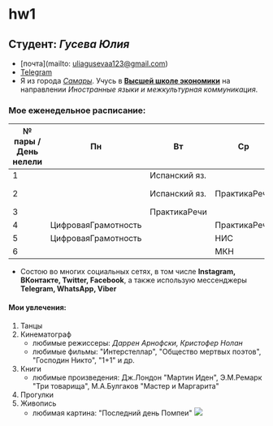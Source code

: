 # hw1
## **Студент**: _Гусева Юлия_
* [почта](mailto: uliagusevaa123@gmail.com)
* [Telegram](https://t.me/Julgu)
* Я из города [_Самары_](https://www.google.ru/search?q=%D1%81%D0%B0%D0%BC%D0%B0%D1%80%D0%B0&newwindow=1&source=lnms&tbm=isch&sa=X&ved=0ahUKEwiK-6Pe9-jYAhXC3iwKHX5bA5QQ_AUICygC&biw=1094&bih=522#imgrc=9kos28y_wY3WoM:). Учусь в [**Высшей школе экономики**](https://www.hse.ru/) на направлении _Иностранные языки и межкультурная коммуникация_.
### Мое еженедельное расписание:
№ пары / День нелели | Пн | Вт | Ср | Чт | Пт | Сб |
---------------------| -- | -- | -- | -- | -- | -- |
1                    |    |Испанский яз.| 
2                    |    |Испанский яз.|ПрактикаРечи|Испанский яз.|АнглийскийВидео|Грамматика|
3                    |    |ПрактикаРечи | | |BritishLiterature|Грамматика|
4                    |ЦифроваяГрамотность| |ПрактикаРечи|Фонетика|
5                    |ЦифроваяГрамотность| |НИС| |МКН|Латынь|
6                    |    |              |МКН| |BritishLiterature|

* Состою во многих социальных сетях, в том числе **Instagram, ВКонтакте, Twitter, Facebook**, а также использую мессенджеры **Telegram, WhatsApp, Viber**

#### Мои увлечения: 
1) Танцы 
2) Кинематограф 
     * любимые режиссеры: _Даррен Арнофски, Кристофер Нолан_ 
     * любимые фильмы: "Интерстеллар", "Общество мертвых поэтов", "Господин Никто", "1+1" и др.
3) Книги
     * любимые произведения: Дж.Лондон "Мартин  Иден", Э.М.Ремарк "Три товарища", М.А.Булгаков "Мастер и Маргарита"
4) Прогулки
5) Живопись
     * любимая картина: "Последний день Помпеи" ![](https://upload.wikimedia.org/wikipedia/commons/thumb/e/ec/Karl_Brullov_-_The_Last_Day_of_Pompeii_-_Google_Art_Project.jpg/1200px-Karl_Brullov_-_The_Last_Day_of_Pompeii_-_Google_Art_Project.jpg)
  

  
